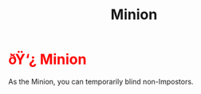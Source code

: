 ﻿---
lang: en-US
title: Minion
prev: Bloodmoon
next: Possessor
---
# <font color="red">ðŸ‘¿ <b>Minion</b></font> <Badge text="Ghost" type="tip" vertical="middle"/>

As the Minion, you can temporarily blind non-Impostors.